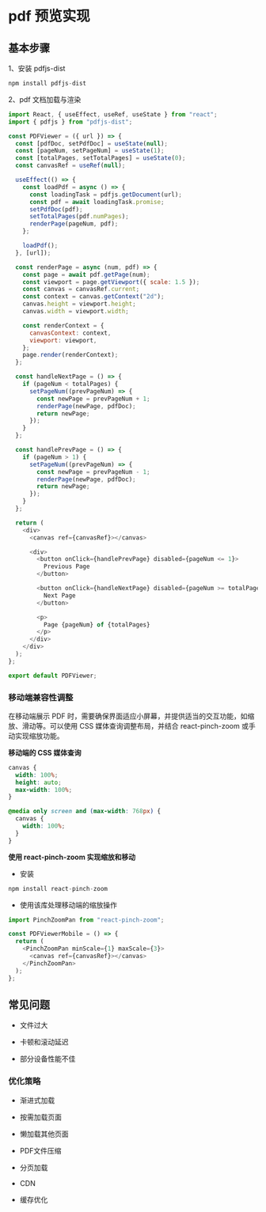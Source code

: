 # pdf 预览实现

## 基本步骤

1、安装 pdfjs-dist

```js
npm install pdfjs-dist
```

2、pdf 文档加载与渲染

```js
import React, { useEffect, useRef, useState } from "react";
import { pdfjs } from "pdfjs-dist";

const PDFViewer = ({ url }) => {
  const [pdfDoc, setPdfDoc] = useState(null);
  const [pageNum, setPageNum] = useState(1);
  const [totalPages, setTotalPages] = useState(0);
  const canvasRef = useRef(null);

  useEffect(() => {
    const loadPdf = async () => {
      const loadingTask = pdfjs.getDocument(url);
      const pdf = await loadingTask.promise;
      setPdfDoc(pdf);
      setTotalPages(pdf.numPages);
      renderPage(pageNum, pdf);
    };

    loadPdf();
  }, [url]);

  const renderPage = async (num, pdf) => {
    const page = await pdf.getPage(num);
    const viewport = page.getViewport({ scale: 1.5 });
    const canvas = canvasRef.current;
    const context = canvas.getContext("2d");
    canvas.height = viewport.height;
    canvas.width = viewport.width;

    const renderContext = {
      canvasContext: context,
      viewport: viewport,
    };
    page.render(renderContext);
  };

  const handleNextPage = () => {
    if (pageNum < totalPages) {
      setPageNum((prevPageNum) => {
        const newPage = prevPageNum + 1;
        renderPage(newPage, pdfDoc);
        return newPage;
      });
    }
  };

  const handlePrevPage = () => {
    if (pageNum > 1) {
      setPageNum((prevPageNum) => {
        const newPage = prevPageNum - 1;
        renderPage(newPage, pdfDoc);
        return newPage;
      });
    }
  };

  return (
    <div>
      <canvas ref={canvasRef}></canvas>

      <div>
        <button onClick={handlePrevPage} disabled={pageNum <= 1}>
          Previous Page
        </button>

        <button onClick={handleNextPage} disabled={pageNum >= totalPages}>
          Next Page
        </button>

        <p>
          Page {pageNum} of {totalPages}
        </p>
      </div>
    </div>
  );
};

export default PDFViewer;
```

### 移动端兼容性调整

在移动端展示 PDF 时，需要确保界面适应小屏幕，并提供适当的交互功能，如缩放、滑动等。可以使用 CSS 媒体查询调整布局，并结合 react-pinch-zoom 或手动实现缩放功能。

**移动端的 CSS 媒体查询**

```css
canvas {
  width: 100%;
  height: auto;
  max-width: 100%;
}

@media only screen and (max-width: 768px) {
  canvas {
    width: 100%;
  }
}
```

**使用 react-pinch-zoom 实现缩放和移动**

- 安装

```js
npm install react-pinch-zoom
```

- 使用该库处理移动端的缩放操作

```js
import PinchZoomPan from "react-pinch-zoom";

const PDFViewerMobile = () => {
  return (
    <PinchZoomPan minScale={1} maxScale={3}>
      <canvas ref={canvasRef}></canvas>
    </PinchZoomPan>
  );
};
```

## 常见问题

- 文件过大

- 卡顿和滚动延迟

- 部分设备性能不佳

### 优化策略

- 渐进式加载


- 按需加载页面

- 懒加载其他页面

- PDF文件压缩

- 分页加载

- CDN

- 缓存优化